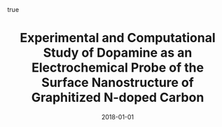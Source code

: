 ---
id: behanExperimentalComputationalStudy2018
title: Experimental and Computational Study of Dopamine as an Electrochemical Probe
  of the Surface Nanostructure of Graphitized N-doped Carbon
date: '2018-01-01'
authors:
- Behan, James A and Hoque, Md Khairul and Stamatin, Serban N and Perova, Tatiana
  S and Vilella-Arribas, Laia and García-Melchor, Max and Colavita, Paula E
doi: 10.1021/acs.jpcc.8b05484
publication: 'In: *The Journal of Physical Chemistry C* 122'
publication_types:
- '1'
selected: false
tags: []
projects: []
math: true
url_external: '"https://doi.org/10.1021/acs.jpcc.8b05484"'
external: true

---
